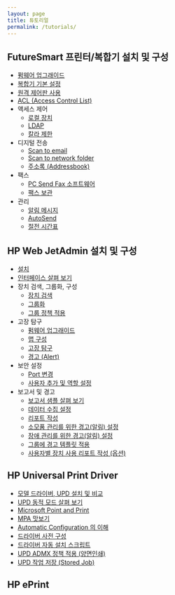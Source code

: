 ```yaml
---
layout: page
title: 튜토리얼
permalink: /tutorials/
---
```

## FutureSmart 프린터/복합기 설치 및 구성

  * [펌웨어 업그래이드](/tutorials/fs-device-ug/firmware-upgrade/)
  * [복합기 기본 설정](/tutorials/fs-device-ug/mfp-initial-setup/)
  * [원격 제어판 사용](/tutorials/fs-device-ug/remote-control/)
  * [ACL (Access Control List)](/tutorials/fs-device-ug/access-control-list/)
  * 액세스 제어 
      * [로컬 장치](/tutorials/fs-device-ug/access-control-local-device/)
      * [LDAP](/tutorials/fs-device-ug/access-control-ldap/)
      * [칼라 제한](/tutorials/fs-device-ug/restrict-color/)
  * 디지털 전송 
      * [Scan to email](/tutorials/fs-device-ug/scan-to-email/)
      * [Scan to network folder](/tutorials/fs-device-ug/scan-to-network-folder/)
      * [주소록 (Addressbook)](/tutorials/fs-device-ug/addressbook/)
  * 팩스 
      * [PC Send Fax 소프트웨어](/tutorials/fs-device-ug/pc-send-fax/)
      * [팩스 보관](/tutorials/fs-device-ug/fax-archiving/)
  * 관리 
      * [알림 메시지](/tutorials/fs-device-ug/alert/)
      * [AutoSend](/tutorials/fs-device-ug/autosend/)
      * [절전 시간표](/tutorials/fs-device-ug/energy-saving/)

## HP Web JetAdmin 설치 및 구성

  * [설치](/tutorials/wja-ug/wja-ug-install/)
  * [인터페이스 살펴 보기](/tutorials/wja-ug/user-interface/)
  * 장치 검색, 그룹화, 구성
      * [장치 검색](/tutorials/wja-ug/wja-ug-discovery/)
      * [그룹화](/tutorials/wja-ug/wja-ug-grouping/)
      * [그룹 정책 적용](/tutorials/wja-ug/group-policy/)
  * 고장 탐구
      * [펌웨어 업그래이드](/tutorials/wja-ug/firmware/)
      * [맵 구성](/tutorials/wja-ug/map/)
      * [고장 탐구](/tutorials/wja-ug/troubleshooting/)
      * [경고 (Alert)](/tutorials/wja-ug/alert/)
  * 보안 설정 
      * [Port 변경](/tutorials/wja-ug/security/port/)
      * [사용자 추가 및 역할 설정](/tutorials/wja-ug/security/user/)
  * 보고서 및 경고 
      * [보고서 샘플 살펴 보기](/tutorials/wja-ug/report-sample/)
      * [데이터 수집 설정](/tutorials/wja-ug/data-collection/)
      * [리포트 작성](/tutorials/wja-ug/report/)
      * [소모품 관리를 위한 경고(알림) 설정](/tutorials/wja-ug/alert-supply/)
      * [장애 관리를 위한 경고(알림) 설정](/tutorials/wja-ug/trouble-alert/)
      * [그룹에 경고 템플릿 적용](/tutorials/wja-ug/alert-template/)
      * [사용자별 장치 사용 리포트 작성 (옵션)](/tutorials/wja-ug/report-by-user)

## HP Universal Print Driver

  * [모델 드라이버, UPD 설치 및 비교](/tutorials/upd/discrete-vs-upd/)
  * [UPD 동적 모드 살펴 보기](/tutorials/upd/upd-dynamic-mode/)
  * [Microsoft Point and Print](/tutorials/upd/microsoft-point-and-print/)
  * [MPA 맛보기](/tutorials/upd/mpa/)
  * [Automatic Configuration 의 이해](/tutorials/upd/automatic-configuration/)
  * [드라이버 사전 구성](/tutorials/upd/dcu/)
  * [드라이버 자동 설치 스크립트](/tutorials/upd/install-script/)
  * [UPD ADMX 정책 적용 (양면인쇄)](/tutorials/upd/upd-admx/)
  * [UPD 작업 저장 (Stored Job)](/tutorials/upd/stored-job/)

## HP ePrint

